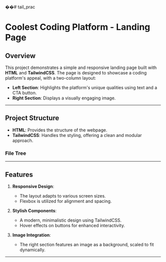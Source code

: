 ��#   t a i l _ p r a c 

# Coolest Coding Platform - Landing Page

## Overview

This project demonstrates a simple and responsive landing page built with **HTML** and **TailwindCSS**. The page is designed to showcase a coding platform's appeal, with a two-column layout:

- **Left Section**: Highlights the platform's unique qualities using text and a CTA button.
- **Right Section**: Displays a visually engaging image.

---

## Project Structure

- **HTML**: Provides the structure of the webpage.
- **TailwindCSS**: Handles the styling, offering a clean and modular approach.

### File Tree

---

## Features

1. **Responsive Design**:
   - The layout adapts to various screen sizes.
   - Flexbox is utilized for alignment and spacing.

2. **Stylish Components**:
   - A modern, minimalistic design using TailwindCSS.
   - Hover effects on buttons for enhanced interactivity.

3. **Image Integration**:
   - The right section features an image as a background, scaled to fit dynamically.

---
 
 
